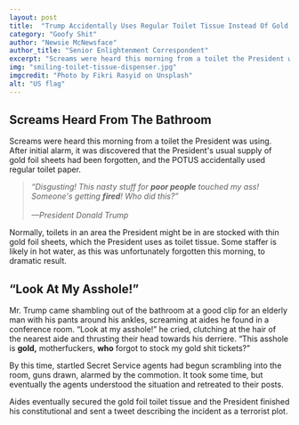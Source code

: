 ```yaml
---
layout: post
title:  "Trump Accidentally Uses Regular Toilet Tissue Instead Of Gold Foil Sheets"
category: "Goofy Shit"
author: "Newsie McNewsface"
author_title: "Senior Enlightenment Correspondent"
excerpt: "Screams were heard this morning from a toilet the President was using. After initial alarm, it was discovered that the President's usual supply of gold foil sheets had been forgotten, and the POTUS accidentally used regular toilet tissue."
img: "smiling-toilet-tissue-dispenser.jpg"
imgcredit: "Photo by Fikri Rasyid on Unsplash"
alt: "US flag"
---
```


## Screams Heard From The Bathroom

Screams were heard this morning from a toilet the President was using. After initial alarm, it was discovered that the President's usual supply of gold foil sheets had been forgotten, and the POTUS accidentally used regular toilet paper.

> *&ldquo;Disgusting! This nasty stuff for **poor people** touched my ass! Someone's getting **fired**! Who did this?&rdquo;<br><br>&mdash;President Donald Trump*

Normally, toilets in an area the President might be in are stocked with thin gold foil sheets, which the President uses as toilet tissue. Some staffer is likely in hot water, as this was unfortunately forgotten this morning, to dramatic result.

## &ldquo;Look At My Asshole!&rdquo;

Mr. Trump came shambling out of the bathroom at a good clip for an elderly man with his pants around his ankles, screaming at aides he found in a conference room. &ldquo;Look at my asshole!&rdquo; he cried, clutching at the hair of the nearest aide and thrusting their head towards his derriere. &ldquo;This asshole is **gold,** motherfuckers, **who** forgot to stock my gold shit tickets?&rdquo;

By this time, startled Secret Service agents had begun scrambling into the room, guns drawn, alarmed by the commotion. It took some time, but eventually the agents understood the situation and retreated to their posts.

Aides eventually secured the gold foil toilet tissue and the President finished his constitutional and sent a tweet describing the incident as a terrorist plot.
